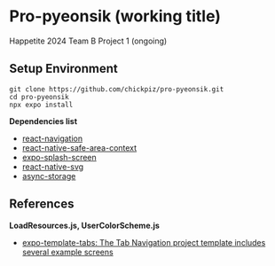 # Pro-pyeonsik (working title)

Happetite 2024 Team B Project 1 (ongoing)

## Setup Environment

```shell
git clone https://github.com/chickpiz/pro-pyeonsik.git
cd pro-pyeonsik
npx expo install
```

**Dependencies list**

* [react-navigation](https://reactnavigation.org/docs/getting-started/)
* [react-native-safe-area-context](https://docs.expo.dev/versions/latest/sdk/safe-area-context/)
* [expo-splash-screen](https://docs.expo.dev/versions/latest/sdk/splash-screen/)
* [react-native-svg](https://github.com/software-mansion/react-native-svg)
* [async-storage](https://github.com/react-native-async-storage/async-storage)

## References

**LoadResources.js, UserColorScheme.js**

* [expo-template-tabs: The Tab Navigation project template includes several example screens](https://codesandbox.io/p/sandbox/expo-template-tabs-olt54)
